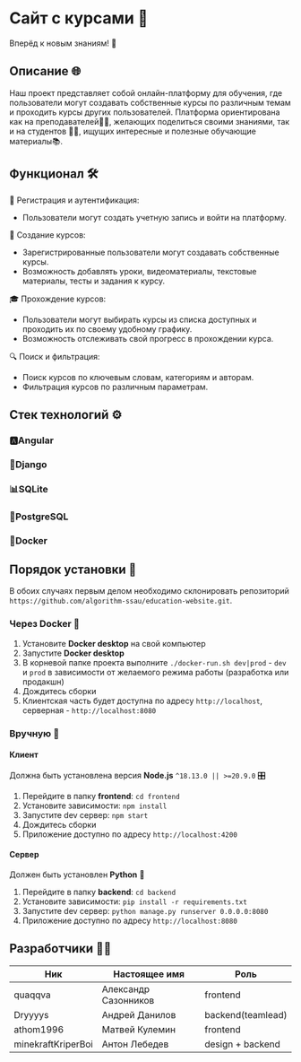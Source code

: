# Сайт с курсами 📖

Вперёд к новым знаниям! 🚀

## Описание 🌐

Наш проект представляет собой онлайн-платформу для обучения, где пользователи могут создавать собственные курсы по различным темам и проходить курсы других пользователей. Платформа ориентирована как на преподавателей👩‍🏫, желающих поделиться своими знаниями, так и на студентов 👨‍🎓, ищущих интересные и полезные обучающие материалы📚.

## Функционал 🛠️

🔐 Регистрация и аутентификация:

- Пользователи могут создать учетную запись и войти на платформу.

📝 Создание курсов:

- Зарегистрированные пользователи могут создавать собственные курсы.
- Возможность добавлять уроки, видеоматериалы, текстовые материалы, тесты и задания к курсу.

🎓 Прохождение курсов:

- Пользователи могут выбирать курсы из списка доступных и проходить их по своему удобному графику.
- Возможность отслеживать свой прогресс в прохождении курса.

🔍 Поиск и фильтрация:

- Поиск курсов по ключевым словам, категориям и авторам.
- Фильтрация курсов по различным параметрам.

## Стек технологий ⚙️

### 🅰️Angular

### 🐍Django

### 📊SQLite

### 🐘PostgreSQL

### 🐳Docker

## Порядок установки 🔧

В обоих случаях первым делом необходимо склонировать репозиторий `https://github.com/algorithm-ssau/education-website.git`.

### Через Docker 🐋

1. Установите **Docker desktop** на свой компьютер
2. Запустите **Docker desktop**
3. В корневой папке проекта выполните `./docker-run.sh dev|prod` - `dev` и `prod` в зависимости от желаемого режима работы (разработка или продакшн)
4. Дождитесь сборки
5. Клиентская часть будет доступна по адресу `http://localhost`, серверная - `http://localhost:8080`

### Вручную :open_hands:

#### Клиент

Должна быть установлена версия **Node.js** `^18.13.0 || >=20.9.0` 🎛️

1. Перейдите в папку **frontend**: `cd frontend`
2. Установите зависимости: `npm install`
3. Запустите dev сервер: `npm start`
4. Дождитесь сборки
5. Приложение доступно по адресу `http://localhost:4200`

#### Сервер

Должен быть установлен **Python** 🐍

1. Перейдите в папку **backend**: `cd backend`
2. Установите зависимости: `pip install -r requirements.txt`
3. Запустите dev сервер: `python manage.py runserver 0.0.0.0:8080`
4. Приложение доступно по адресу `http://localhost:8080`

## Разработчики 🧑‍💻

| Ник                | Настоящее имя        | Роль              |
| ------------------ | -------------------- | ----------------- |
| quaqqva            | Александр Сазонников | frontend          |
| Dryyyys            | Андрей Данилов       | backend(teamlead) |
| athom1996          | Матвей Кулемин       | frontend          |
| minekraftKriperBoi | Антон Лебедев        | design + backend  |
